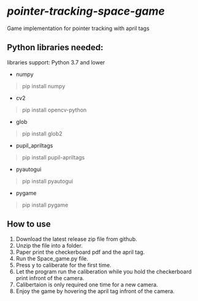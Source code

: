 # *pointer-tracking-space-game*
Game implementation for pointer tracking with april tags


## Python libraries needed:

libraries support: Python 3.7 and lower
* numpy
> pip install numpy
* cv2
> pip install opencv-python
* glob
> pip install glob2
* pupil_apriltags
> pip install pupil-apriltags
* pyautogui
> pip install pyautogui
* pygame
> pip install pygame


## How to use
1. Download the latest release zip file from github.
2. Unzip the file into a folder.
3. Paper print the checkerboard pdf and the april tag.
4. Run the Space_game.py file.
5. Press y to caliberate for the first time.
6. Let the program run the caliberation while you hold the checkerboard print infront of the camera.
7. Calibertaion is only required one time for a new camera.
8. Enjoy the game by hovering the april tag infront of the camera.




